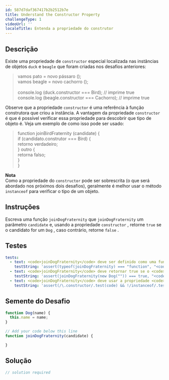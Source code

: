 ```yaml
---
id: 587d7daf367417b2b2512b7e
title: Understand the Constructor Property
challengeType: 1
videoUrl: ''
localeTitle: Entenda a propriedade do construtor
---
```


## Descrição
<section id="description"> Existe uma propriedade de <code>constructor</code> especial localizada nas instâncias de objetos <code>duck</code> e <code>beagle</code> que foram criadas nos desafios anteriores: <blockquote> vamos pato = novo pássaro (); <br> vamos beagle = novo cachorro (); <br><br> console.log (duck.constructor === Bird); // imprime true <br> console.log (beagle.constructor === Cachorro); // imprime true </blockquote> Observe que a propriedade <code>constructor</code> é uma referência à função construtora que criou a instância. A vantagem da propriedade <code>constructor</code> é que é possível verificar essa propriedade para descobrir que tipo de objeto é. Veja um exemplo de como isso pode ser usado: <blockquote> function joinBirdFraternity (candidate) { <br> if (candidato.construtor === Bird) { <br> retorno verdadeiro; <br> } outro { <br> retorna falso; <br> } <br> } </blockquote> <strong>Nota</strong> <br> Como a propriedade do <code>constructor</code> pode ser sobrescrita (o que será abordado nos próximos dois desafios), geralmente é melhor usar o método <code>instanceof</code> para verificar o tipo de um objeto. </section>

## Instruções
<section id="instructions"> Escreva uma função <code>joinDogFraternity</code> que <code>joinDogFraternity</code> um parâmetro <code>candidate</code> e, usando a propriedade <code>constructor</code> , retorne <code>true</code> se o candidato for um <code>Dog</code> , caso contrário, retorne <code>false</code> . </section>

## Testes
<section id='tests'>

```yml
tests:
  - text: <code>joinDogFraternity</code> deve ser definido como uma função.
    testString: 'assert(typeof(joinDogFraternity) === "function", "<code>joinDogFraternity</code> should be defined as a function.");'
  - text: <code>joinDogFraternity</code> deve retornar true se o <code>candidate</code> for uma instância de <code>Dog</code> .
    testString: 'assert(joinDogFraternity(new Dog("")) === true, "<code>joinDogFraternity</code> should return true if<code>candidate</code> is an instance of <code>Dog</code>.");'
  - text: <code>joinDogFraternity</code> deve usar a propriedade <code>constructor</code> .
    testString: 'assert(/\.constructor/.test(code) && !/instanceof/.test(code), "<code>joinDogFraternity</code> should use the <code>constructor</code> property.");'

```

</section>

## Semente do Desafio
<section id='challengeSeed'>

<div id='js-seed'>

```js
function Dog(name) {
  this.name = name;
}

// Add your code below this line
function joinDogFraternity(candidate) {

}

```

</div>



</section>

## Solução
<section id='solution'>

```js
// solution required
```
</section>
